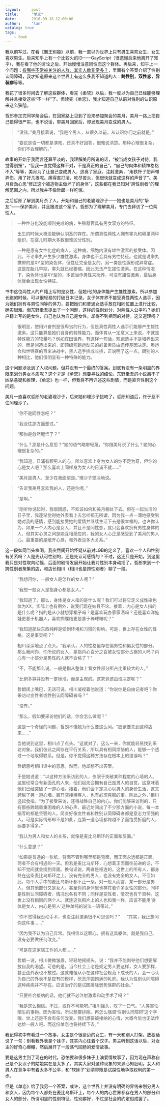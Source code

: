 ```yaml
---
layout:     post
title:      "单恋"
date:       2016-09-18 12:00:00
author:     "lan"
catalog: true
tags:
    - Book
---
```


我以前写过，在看《霸王别姬》以前，我一直以为世界上只有男生喜欢女生，女生喜欢男生。后来知乎上有一个比较火的ID——GayScript（很遗憾后来他离开了知乎），我在看了他的言论之后，开始慢慢注意同性恋这个群体。再后来，知乎上一个问题：[有哪些不常被关注的人群，其实人数非常多？](https://www.zhihu.com/question/22374817)，里面有个答案介绍了性别认同障碍，我才知道原来这个世界上有这么多我不知道的人：**跨性别**，**双性恋**，**异装癖**等等。

我花了很多时间去了解这些群体，看完《柔软》以后，我一度以为自己已经能够理解并且接受这些“不一样”了。但读完《单恋》，我才知道自己从前对性别的认识原来这么狭隘。

哲郎参加完同学聚会后，在回家路上见到了没来参加聚会的美月，美月一路上把自己捂得很严实，也不说话，带美月回家后，却发现美月变成的男人。
> “没错，”美月接着说，“我是个男人，从很久以前，从认识你们之前就是。”

>“要说是否一切都是演戏，还真不好回答，很难说清楚。那种心理很复杂，你们不会理解的。”

故事的开始于我而言还算平淡的，我理解美月所说的话，“被当成女孩子对待，我觉得别扭”，“但我一直觉得这样不对，不是真正的自己”，“自己的肉体和精神格格不入”等等，美月为了让自己变成男人，逃离了家庭，注射激素，“用铁杆子把声带弄伤，用了好几根呢。痛得直打滚，吃尽苦头，但很快就变成这样的声音了”。美月费劲心思“修正这个被造物主做坏了的身体”，这些都在我已知对“跨性别者”的理解范围之内，所以我并不像哲郎一样吃惊。

之后哲郎了解到美月杀了人，开始和自己的老婆理沙子——她也是美月的“挚友”——保护美月，并且跟进这个案子。哲郎为了理解美月，专门去拜访了一位两性人。
>一种性分化没能顺利完成的病，生殖器官具有男女双方的特征。

>出生的时候大概没能确认阴茎的存在。所谓真性两性人拥有睾丸和卵巢两种组织，在婴儿时期大多数很难区分性别。

>一种是患有女性化症的病人。这种病，细胞内没有雄性激素的接受体。因此，不论睾丸产生多少雄性激素，身体也不会具有男性特征。也就是说睾丸携带的是XY型的染色体，但性征完全是女的。另一类是性腺形成异常症。这是在胎儿早期，睾丸就已经萎缩，因此无法产生雄性激素。在这种情况下，染色体也是XY型的，本该当作男性来抚养，可没有雄性激素，最后身体就会出现女性特征。

书中这位两性人的户籍上写的是女性，但她/他的身体能产生雄性激素，所以参加长跑的时候，可以很轻易的打破日本记录。女子体育界不接受真性两性人选手，因为她们拥有与男性同等的体力，要把她们和普通女选手放在相同位置上进行比较，确实很难。但东野圭吾提出了一个问题，这样的性别划分，对两性人公平吗？她们户籍上写的是女性，自己也认为自己是女性，却得不到相同的对待，这又道理吗？
>很明显，使用兴奋剂是很卑劣的行为，但是真性两性人选手们能够产生雄性激素，这只能算是她们自身的特殊能力。而体育从一定意义上来说，不就是特殊能力的较量吗？例如在田径界，有这样一句话，短跑选手不是培养出来的，而是创造出来的，即顶级短跑运动员的必备素质由遗传基因决定。奥运会和世锦赛的百米决战中，黑人选手排成长排，正说明了这一点。跟别的人种相比，他们很明显有一种特殊的能力。

这个问题涉及到了人权问题，但并没有一个最终的答案。到底有没有一条明显的界限来划分男女本质呢？这个才是《单恋》想要寻找的结论。东野圭吾的小说离不了凶杀悬疑和推理，《单恋》也一样，但我将不再详述这些剧情，而是直奔性别这个问题。

美月一直喜欢哲郎的老婆理沙子，后来她和理沙子接吻了，哲郎知道后，终于忍不住问理沙子。

>“你不是同性恋吧？”
>
>“我没往那方面想过。”
>
>“那你是忽然醒悟了？”
>
>“什么？那是什么意思？”她的语气略带轻蔑，“你跟美月说了什么？她的心理很复杂的。”
>
>“我知道，日浦有颗男人的心，所以喜欢上身为女人的你不足为奇，但你的心是女人吧？那么喜欢上同样身为女人的日浦不就……”
>
>“美月是男人，至少在我面前是。”理沙子坚决地说。

>“告诉我美月喜欢我的人，还是你呢。”
>
>“是啊。”
>
>“刚听你说起时，我很困惑，不知该如何和美月相处下去。但在一起生活的日子里，我逐渐觉得她外表看上去怎样都无所谓，因为我一点一滴地感受到她对我的感情，感到能接受她的爱情并继续生活下去是很幸福的。也许你认为，如果一个人内心是女人，并且不是同性恋，就只会喜欢拥有男性身体的人，但其实心灵之间是能互相感应的，我的女人心正是感受到了美月的男人心。最重要的是敞开心扉，和外表没多大关系。”

这一段如同当头棒喝，我突然间开始怀疑从前对LGB的定义了，喜欢一个人和性别有关系吗？人是先认可性别的，还是先认可感情的？不过，这还只是开始，到这里我只是对性取向动摇，后面的剧情发展开始让我对性别本身动摇了。哲郎来到一个跨性别者聚集的店，和店长相川（相川也是跨性别者）聊了一段。　

>“我想问你，一般女人是怎样的女人呢？”　　
>
>“我想一般女人是指身心都是女人。”　　
>
>“我知道了。那么，身体是女人指的是什么呢？我们可以将它定义成性染色体为XX。实际上也有例外，说我们现在姑且不论。接着，内心是女人指的是什么呢？指的是从小就想穿裙子吗？是喜欢玩办家家酒吗？还是喜欢洋娃娃更甚于机器人，喜欢蝴蝶结更是甚于棒球帽呢？”　　
>
>“我知道那些东西纯粹是受到环境和习惯的影响。可是，世上存在女性的性格，这是事实吧？”　　
>
>相川深深地点了点头。“我承认，人的性格里存在偏男性和偏女性的部分。那么我问你，你所说的女人，是指内心百分之百被女性部分占据的人吗？内心有一小部分是男性的人就不合格了？”
>
>“不，不能那么说。一般是指从整体上看女性部分所占比重较大的人。”　　
>
>“比例多寡并没有一定标准，而是主观的。这究竟该由谁决定呢？”　
>
>哲朗闭上嘴巴，无话可说。相川凝视着他说道：“你说你是自由记者吧？你采访过变性者或性别认同障碍者吗？”　　
>
>“没有。”　　
>
>“那么，假如要采访他们的话，你会怎么做呢？”　　
>
>这是一个奇怪的问题，哲朗不懂她为什么要这么问。“应该要先到这种店来……”　　
>
>当他说到这里，相川点了点头。“这就对了。这么一来，你就能轻易找到采访对象。我们彼此之间存在平行关系，所以具有相同烦恼的人，能够一个透过一个地取得联系。但是，你不觉得这种方法存在根本上的错误吗？”　　
>
>哲朗思考相川话中的意思。然而，他却想不出答案。
>
>于是她说道：“以这种方法采访到的人，仅限于突破某种程度的心墙的人。这里经常会有新面孔的人来，他们起先会拥有自己是男人的自觉，这意味着他们已经突破了一道心墙。接着，他们会下定决心以男人的身份生活，这又跨越了另一道心墙。离开店接待客人，也有必须克服的事。除此之外，”相川竖起食指。“为了接受采访，还得战胜自己的内心。你们能够采访到的，只有那些跨越重重困难的人的心声。最近坊间出了不少那方面的小说，每一本描写的都是坚强的人。简直好像变性者和性别认同障碍者都是意志力坚强的人。可是实际情形却不是如此，连第一道心墙都跨越不了而饱受折磨的人，远要多得多。”　　
>
>“我认为男人和女人的关系，就像是麦比乌斯环的正面和反面。”　　
>
>“什么意思？”　　
>
>“如果是普通的一张纸，背面不管到哪里都是背面，而正面永远都是正面。两者不会有相遇的一天。但若是麦比乌斯环，心想着正面而往前进的话，不知不觉间就会绕到背面。换句话说，两者是相连的。这世上的所有人，都身处在这条麦比乌斯环之上。没有完全的男人，也没有完全的女人。不但如此，每个人手中的麦比乌斯环都不止一条。对一般人而言，某一部分是男人，但其他部分又是女人。甚至你的身体里也存在着许多女性的部分。同样是性别认同障碍者，情况也各有不同；同样是变性者，情况也有千百种。这世上没有相同的两个人。就连这张照片上的人也和我一样，应该不能用‘身体是女人，内心是男人’这种单纯的说法一语带过。”　　

>“你不觉得我没动手术，也没注射激素很不可思议吗？”
>　
>“其实，我正想问你这件事……”　　
>
>“因为我不认为自己异常。我相信以这颗心，拥有这具躯体，就是我自己。没有必要做任何改变。”　　
>
>“可是在这家店工作的人都……”　　
>
>哲朗一说，相川微微皱眉，轻轻地摇摇头，说：“我并不能剥夺他们想要解放自我的渴望。可悲的是，当今社会上老是规定男人要这样，女人要那样，甚至连外表也不放过。这就难怪从小在这种社会规范下成长的人，会一心认为自己的外表不是应有的模样，厌恶浑圆饱满的乳房。我认为性别认同障碍这种疾病并不存在。应该治疗的是试图排除弱势族群的社会。”　　
>
>“只要社会接纳的话，他们就不必注射激素和动手术了吗？”　　
>
>“我是这么相信。不过，或许不可能吧。”相川摇头，叹了一口气。“人类害怕陌生的事物。因为害怕，所以想要排除。再怎么强调‘性别认同障碍’这个字眼，世上还是不会有任何改变。我们想要被接纳的心情，大概今后也无法传达给一般人吧。而这份单恋也将持续下去。”

我记得初中有看过一个故事，女主是个很豪迈的女生，有一天和别人打架，放狠话说了一句：别看我外表是个妹子，其实内心住着个汉子。男主听到这话以后，对女主的好奇心爆棚，然后展开了一段荡气回肠的爱情故事。

要是这男主到了现在的时代，恐怕要和很多妹子上演爱情故事了，因为现在声称自己是个女汉子的姑娘实在是太多了。其实大家对这种现象的来源心知肚明，女人和男人在竞争中有着太多不公平，和“软妹子”划清界限是试探性地争取权利的第一步。

但是《单恋》给了我另一个答案，或许，这个世界上并没有明确的界线来划分男人和女人，因为每个人都处在麦比乌斯环上，每个人的内心世界都存在男人的部分和女人的部分，所谓明显的性别特征、性别癖好，不过是社会的约定俗成罢了。
